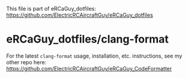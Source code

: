 This file is part of eRCaGuy_dotfiles: https://github.com/ElectricRCAircraftGuy/eRCaGuy_dotfiles

# eRCaGuy_dotfiles/clang-format

For the latest `clang-format` usage, installation, etc. instructions, see my other repo here: https://github.com/ElectricRCAircraftGuy/eRCaGuy_CodeFormatter
